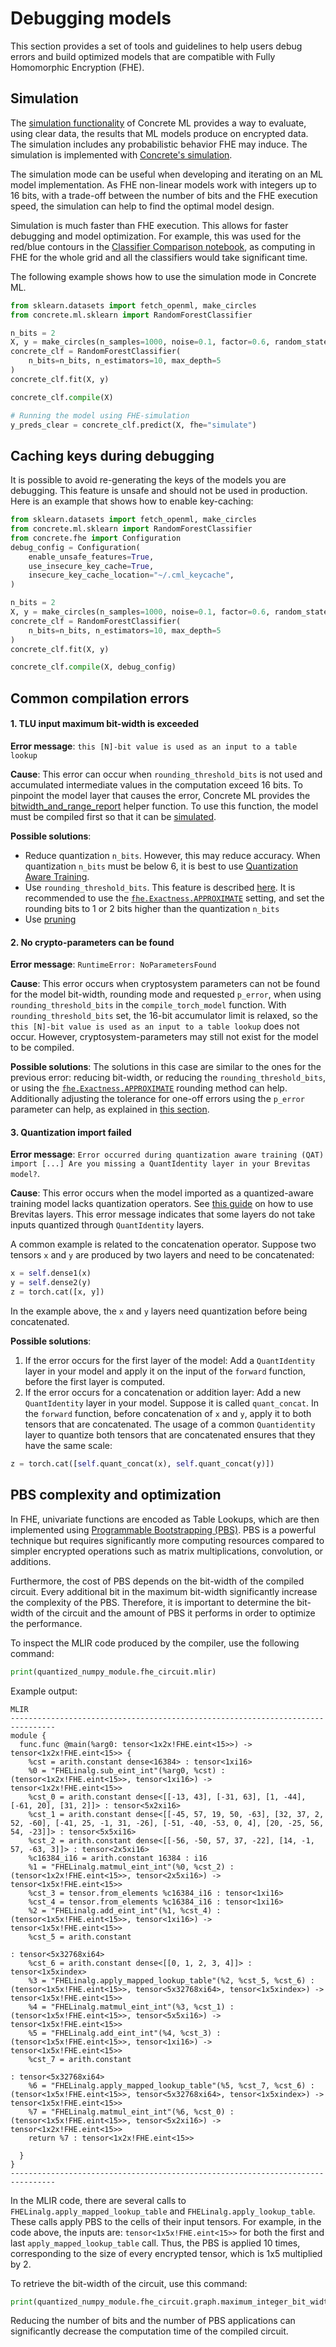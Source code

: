 # Debugging models

This section provides a set of tools and guidelines to help users debug errors and build optimized models that are compatible with Fully Homomorphic Encryption (FHE).

## Simulation

The [simulation functionality](../explanations/compilation.md#fhe-simulation) of Concrete ML provides a way to evaluate, using clear data, the results that ML models produce on encrypted data. The simulation includes any probabilistic behavior FHE may induce. The simulation is implemented with [Concrete's simulation](https://docs.zama.ai/concrete/execution-analysis/simulation).

The simulation mode can be useful when developing and iterating on an ML model implementation. As FHE non-linear models work with integers up to 16 bits, with a trade-off between the number of bits and the FHE execution speed, the simulation can help to find the optimal model design.

Simulation is much faster than FHE execution. This allows for faster debugging and model optimization. For example, this was used for the red/blue contours in the [Classifier Comparison notebook](../tutorials/ml_examples.md), as computing in FHE for the whole grid and all the classifiers would take significant time.

The following example shows how to use the simulation mode in Concrete ML.

```python
from sklearn.datasets import fetch_openml, make_circles
from concrete.ml.sklearn import RandomForestClassifier

n_bits = 2
X, y = make_circles(n_samples=1000, noise=0.1, factor=0.6, random_state=0)
concrete_clf = RandomForestClassifier(
    n_bits=n_bits, n_estimators=10, max_depth=5
)
concrete_clf.fit(X, y)

concrete_clf.compile(X)

# Running the model using FHE-simulation
y_preds_clear = concrete_clf.predict(X, fhe="simulate")
```

## Caching keys during debugging

It is possible to avoid re-generating the keys of the models you are debugging. This feature is unsafe and should not be used in production. Here is an example that shows how to enable key-caching:

```python
from sklearn.datasets import fetch_openml, make_circles
from concrete.ml.sklearn import RandomForestClassifier
from concrete.fhe import Configuration
debug_config = Configuration(
    enable_unsafe_features=True,
    use_insecure_key_cache=True,
    insecure_key_cache_location="~/.cml_keycache",
)

n_bits = 2
X, y = make_circles(n_samples=1000, noise=0.1, factor=0.6, random_state=0)
concrete_clf = RandomForestClassifier(
    n_bits=n_bits, n_estimators=10, max_depth=5
)
concrete_clf.fit(X, y)

concrete_clf.compile(X, debug_config)
```

## Common compilation errors

#### 1. TLU input maximum bit-width is exceeded

**Error message**: `this [N]-bit value is used as an input to a table lookup`

**Cause**: This error can occur when `rounding_threshold_bits` is not used and accumulated intermediate values in the computation exceed 16 bits. To pinpoint the model layer that causes the error, Concrete ML provides the [bitwidth_and_range_report](../references/api/concrete.ml.quantization.quantized_module.md#method-bitwidth_and_range_report) helper function. To use this function, the model must be compiled first so that it can be [simulated](fhe_assistant.md#simulation).

**Possible solutions**:

- Reduce quantization `n_bits`. However, this may reduce accuracy. When quantization `n_bits` must be below 6, it is best to use [Quantization Aware Training](../deep-learning/fhe_friendly_models.md).
- Use `rounding_threshold_bits`. This feature is described [here](../explanations/advanced_features.md#rounded-activations-and-quantizers). It is recommended to use the [`fhe.Exactness.APPROXIMATE`](../references/api/concrete.ml.torch.compile.md#function-compile_torch_model) setting, and set the rounding bits to 1 or 2 bits higher than the quantization `n_bits`
- Use [pruning](../explanations/pruning.md)

#### 2. No crypto-parameters can be found

**Error message**: `RuntimeError: NoParametersFound`

**Cause**: This error occurs when cryptosystem parameters can not be found for the model bit-width, rounding mode and requested `p_error`, when using `rounding_threshold_bits` in the `compile_torch_model` function. With `rounding_threshold_bits` set, the 16-bit accumulator limit is relaxed, so the `this [N]-bit value is used as an input to a table lookup` does not occur. However, cryptosystem-parameters may still not exist for the model to be compiled.

**Possible solutions**: The solutions in this case are similar to the ones for the previous error: reducing bit-width, or reducing the `rounding_threshold_bits`, or using the [`fhe.Exactness.APPROXIMATE`](../references/api/concrete.ml.torch.compile.md#function-compile_torch_model) rounding method can help. Additionally adjusting the tolerance for one-off errors using the `p_error` parameter can help, as explained in [this section](../explanations/advanced_features.md#approximate-computations).

#### 3. Quantization import failed

**Error message**: `Error occurred during quantization aware training (QAT) import [...] Are you missing a QuantIdentity layer in your Brevitas model?`.

**Cause**: This error occurs when the model imported as a quantized-aware training model lacks quantization operators. See [this guide](../deep-learning/fhe_friendly_models.md) on how to use Brevitas layers. This error message indicates that some layers do not take inputs quantized through `QuantIdentity` layers.

A common example is related to the concatenation operator. Suppose two tensors `x` and `y` are produced by two layers and need to be concatenated:

<!--pytest-codeblocks:skip-->

```python
x = self.dense1(x)
y = self.dense2(y)
z = torch.cat([x, y])
```

In the example above, the `x` and `y` layers need quantization before being concatenated.

**Possible solutions**:

1. If the error occurs for the first layer of the model: Add a  `QuantIdentity` layer in your model and apply it on the input of the `forward` function, before the first layer is computed.
1. If the error occurs for a concatenation or addition layer: Add a new `QuantIdentity` layer in your model. Suppose it is called `quant_concat`. In the `forward` function, before concatenation of `x` and `y`, apply it to both tensors that are concatenated. The usage of a common `Quantidentity` layer to quantize both tensors that are concatenated ensures that they have the same scale:

<!--pytest-codeblocks:skip-->

```python
z = torch.cat([self.quant_concat(x), self.quant_concat(y)])
```

## PBS complexity and optimization

In FHE, univariate functions are encoded as Table Lookups, which are then implemented using [Programmable Bootstrapping (PBS)](../getting-started/concepts.md#cryptography-concepts). PBS is a powerful technique but requires significantly more computing resources compared to simpler encrypted operations such as matrix multiplications, convolution, or additions.

Furthermore, the cost of PBS depends on the bit-width of the compiled circuit. Every additional bit in the maximum bit-width significantly increase the complexity of the PBS. Therefore, it is important to determine the bit-width of the circuit and the amount of PBS it performs in order to optimize the performance.

To inspect the MLIR code produced by the compiler, use the following command:

<!--pytest-codeblocks:skip-->

```python
print(quantized_numpy_module.fhe_circuit.mlir)
```

Example output:

```
MLIR
--------------------------------------------------------------------------------
module {
  func.func @main(%arg0: tensor<1x2x!FHE.eint<15>>) -> tensor<1x2x!FHE.eint<15>> {
    %cst = arith.constant dense<16384> : tensor<1xi16>
    %0 = "FHELinalg.sub_eint_int"(%arg0, %cst) : (tensor<1x2x!FHE.eint<15>>, tensor<1xi16>) -> tensor<1x2x!FHE.eint<15>>
    %cst_0 = arith.constant dense<[[-13, 43], [-31, 63], [1, -44], [-61, 20], [31, 2]]> : tensor<5x2xi16>
    %cst_1 = arith.constant dense<[[-45, 57, 19, 50, -63], [32, 37, 2, 52, -60], [-41, 25, -1, 31, -26], [-51, -40, -53, 0, 4], [20, -25, 56, 54, -23]]> : tensor<5x5xi16>
    %cst_2 = arith.constant dense<[[-56, -50, 57, 37, -22], [14, -1, 57, -63, 3]]> : tensor<2x5xi16>
    %c16384_i16 = arith.constant 16384 : i16
    %1 = "FHELinalg.matmul_eint_int"(%0, %cst_2) : (tensor<1x2x!FHE.eint<15>>, tensor<2x5xi16>) -> tensor<1x5x!FHE.eint<15>>
    %cst_3 = tensor.from_elements %c16384_i16 : tensor<1xi16>
    %cst_4 = tensor.from_elements %c16384_i16 : tensor<1xi16>
    %2 = "FHELinalg.add_eint_int"(%1, %cst_4) : (tensor<1x5x!FHE.eint<15>>, tensor<1xi16>) -> tensor<1x5x!FHE.eint<15>>
    %cst_5 = arith.constant

: tensor<5x32768xi64>
    %cst_6 = arith.constant dense<[[0, 1, 2, 3, 4]]> : tensor<1x5xindex>
    %3 = "FHELinalg.apply_mapped_lookup_table"(%2, %cst_5, %cst_6) : (tensor<1x5x!FHE.eint<15>>, tensor<5x32768xi64>, tensor<1x5xindex>) -> tensor<1x5x!FHE.eint<15>>
    %4 = "FHELinalg.matmul_eint_int"(%3, %cst_1) : (tensor<1x5x!FHE.eint<15>>, tensor<5x5xi16>) -> tensor<1x5x!FHE.eint<15>>
    %5 = "FHELinalg.add_eint_int"(%4, %cst_3) : (tensor<1x5x!FHE.eint<15>>, tensor<1xi16>) -> tensor<1x5x!FHE.eint<15>>
    %cst_7 = arith.constant

: tensor<5x32768xi64>
    %6 = "FHELinalg.apply_mapped_lookup_table"(%5, %cst_7, %cst_6) : (tensor<1x5x!FHE.eint<15>>, tensor<5x32768xi64>, tensor<1x5xindex>) -> tensor<1x5x!FHE.eint<15>>
    %7 = "FHELinalg.matmul_eint_int"(%6, %cst_0) : (tensor<1x5x!FHE.eint<15>>, tensor<5x2xi16>) -> tensor<1x2x!FHE.eint<15>>
    return %7 : tensor<1x2x!FHE.eint<15>>

  }
}
--------------------------------------------------------------------------------
```

In the MLIR code, there are several calls to `FHELinalg.apply_mapped_lookup_table` and `FHELinalg.apply_lookup_table`. These calls apply PBS to the cells of their input tensors. For example, in the code above, the inputs are: `tensor<1x5x!FHE.eint<15>>` for both the first and last `apply_mapped_lookup_table` call. Thus, the PBS is applied 10 times, corresponding to the size of every encrypted tensor, which is 1x5 multiplied by 2.

To retrieve the bit-width of the circuit, use this command:

<!--pytest-codeblocks:skip-->

```python
print(quantized_numpy_module.fhe_circuit.graph.maximum_integer_bit_width())
```

Reducing the number of bits and the number of PBS applications can significantly decrease the computation time of the compiled circuit.
